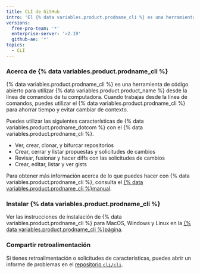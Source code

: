```yaml
---
title: CLI de GitHub
intro: 'El {% data variables.product.prodname_cli %} es una herramienta de línea de comandos para utilizar las características de {% data variables.product.product_name %} en tu computadora.'
versions:
  free-pro-team: '*'
  enterprise-server: '>2.19'
  github-ae: '*'
topics:
  - CLI
---
```


### Acerca de {% data variables.product.prodname_cli %}

{% data variables.product.prodname_cli %} es una herramienta de código abierto para utilizar {% data variables.product.product_name %} desde la línea de comandos de tu computadora. Cuando trabajas desde la línea de comandos, puedes utilizar el {% data variables.product.prodname_cli %} para ahorrar tiempo y evitar cambiar de contexto.

Puedes utilizar las siguientes características de {% data variables.product.prodname_dotcom %} con el {% data variables.product.prodname_cli %}.

- Ver, crear, clonar, y bifurcar repositorios
- Crear, cerrar y listar propuestas y solicitudes de cambios
- Revisar, fusionar y hacer diffs con las solicitudes de cambios
- Crear, editar, listar y ver gists

Para obtener más información acerca de lo que puedes hacer con {% data variables.product.prodname_cli %}, consulta el [{% data variables.product.prodname_cli %}manual](https://cli.github.com/manual).

### Instalar {% data variables.product.prodname_cli %}

Ver las instrucciones de instalación de {% data variables.product.prodname_cli %} para MacOS, Windows y Linux en la [{% data variables.product.prodname_cli %}página](https://cli.github.com).

### Compartir retroalimentación

Si tienes retroalimentación o solicitudes de características, puedes abrir un informe de problemas en el [repositorio `cli/cli`](https://github.com/cli/cli).
